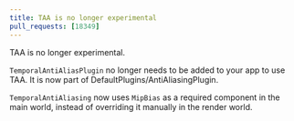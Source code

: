 ```yaml
---
title: TAA is no longer experimental
pull_requests: [18349]
---
```


TAA is no longer experimental.

`TemporalAntiAliasPlugin` no longer needs to be added to your app to use TAA. It is now part of DefaultPlugins/AntiAliasingPlugin.

`TemporalAntiAliasing` now uses `MipBias` as a required component in the main world, instead of overriding it manually in the render world.
